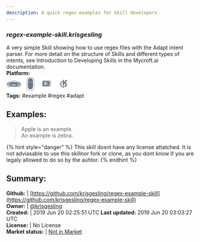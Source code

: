 ```yaml
---
description: A quick regex examples for Skill developers
---
```


### _regex-example-skill.krisgesling_  
A very simple Skill showing how to use regex files with the Adapt intent parser.
For more detail on the structure of Skills and different types of intents, see Introduction to Developing Skills in the Mycroft.ai documentation.  
**Platform:**  
 ![Mark I](../.gitbook/assets/mark-1-icon.png)  ![Mark II](../.gitbook/assets/mark-2-icon.png)  ![Picroft](../.gitbook/assets/picroft-icon.png)  ![plasmoid](../.gitbook/assets/kde.png)   
**Tags:** \#example \#regex \#adapt   
## Examples:  
> Apple is an example.  
> An example is zebra.  
  
{% hint style="danger" %}
This skill dosnt have any license attatched. It is not adviasable to use this skillnor fork or clone, as you dont know if you are legaly allowed to do so by the auhtor.
{% endhint %}
  
## Summary:  
**Github:** | [https://github.com/krisgesling/regex-example-skill](https://github.com/krisgesling/regex-example-skill)  
**Owner:** | [@krisgesling](https://github.com/krisgesling)  
**Created:** | 2019 Jun 20 02:25:51 UTC  **Last updated:** 2019 Jun 20 03:03:27 UTC  
**License:** | No License  
**Market status:** | [Not in Market](https://market.mycroft.ai/skill/)  

